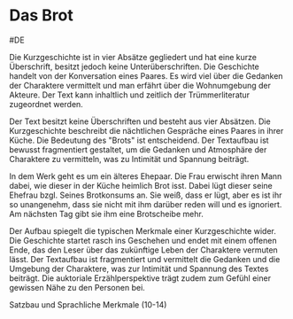 # Das Brot
#DE 

Die Kurzgeschichte ist in vier Absätze gegliedert und hat eine kurze Überschrift, besitzt jedoch keine Unterüberschriften. Die Geschichte handelt von der Konversation eines Paares. Es wird viel über die Gedanken der Charaktere vermittelt und man erfährt über die Wohnumgebung der Akteure. Der Text kann inhaltlich und zeitlich der Trümmerliteratur zugeordnet werden.

Der Text besitzt keine Überschriften und besteht aus vier Absätzen. Die Kurzgeschichte beschreibt die nächtlichen Gespräche eines Paares in ihrer Küche. Die Bedeutung des "Brots" ist entscheidend. Der Textaufbau ist bewusst fragmentiert gestaltet, um die Gedanken und Atmosphäre der Charaktere zu vermitteln, was zu Intimität und Spannung beiträgt.

In dem Werk geht es um ein älteres Ehepaar. Die Frau erwischt ihren Mann dabei, wie dieser in der Küche heimlich Brot isst. Dabei lügt dieser seine Ehefrau bzgl. Seines Brotkonsums an. Sie weiß, dass er lügt, aber es ist ihr so unangenehm, dass sie nicht mit ihm darüber reden will und es ignoriert. Am nächsten Tag gibt sie ihm eine Brotscheibe mehr.

Der Aufbau spiegelt die typischen Merkmale einer Kurzgeschichte wider. Die Geschichte startet rasch ins Geschehen und endet mit einem offenen Ende, das den Leser über das zukünftige Leben der Charaktere vermuten lässt. Der Textaufbau ist fragmentiert und vermittelt die Gedanken und die Umgebung der Charaktere, was zur Intimität und Spannung des Textes beiträgt. Die auktoriale Erzählperspektive trägt zudem zum Gefühl einer gewissen Nähe zu den Personen bei.

Satzbau und Sprachliche Merkmale (10-14)
